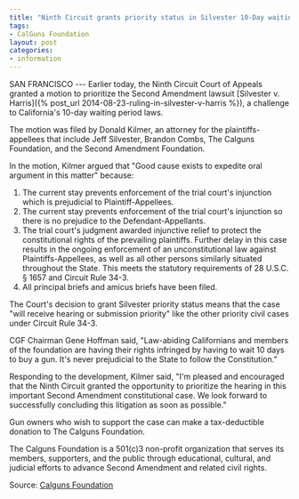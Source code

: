 ```yaml
---
title: "Ninth Circuit grants priority status in Silvester 10-Day waiting period case"
tags:
- CalGuns Foundation
layout: post
categories:
- information
---
```


SAN FRANCISCO --- Earlier today, the Ninth Circuit Court of Appeals granted a motion to prioritize the Second Amendment lawsuit [Silvester v. Harris]({% post_url 2014-08-23-ruling-in-silvester-v-harris %}), a challenge to California's 10-day waiting period laws.

The motion was filed by Donald Kilmer, an attorney for the plaintiffs-appellees that include Jeff Silvester, Brandon Combs, The Calguns Foundation, and the Second Amendment Foundation.

In the motion, Kilmer argued that "Good cause exists to expedite oral argument in this matter" because:

1. The current stay prevents enforcement of the trial court's injunction which is prejudicial to Plaintiff-Appellees.
2. The current stay prevents enforcement of the trial court's injunction so there is no prejudice to the Defendant-Appellants.
3. The trial court's judgment awarded injunctive relief to protect the constitutional rights of the prevailing plaintiffs. Further delay in this case results in the ongoing enforcement of an unconstitutional law against Plaintiffs-Appellees, as well as all other persons similarly situated throughout the State. This meets the statutory requirements of 28 U.S.C. § 1657 and Circuit Rule 34-3.
4. All principal briefs and amicus briefs have been filed.

The Court's decision to grant Silvester priority status means that the case "will receive hearing or submission priority" like the other priority civil cases under Circuit Rule 34-3.

CGF Chairman Gene Hoffman said, "Law-abiding Californians and members of the foundation are having their rights infringed by having to wait 10 days to buy a gun. It's never prejudicial to the State to follow the Constitution."

Responding to the development, Kilmer said, "I'm pleased and encouraged that the Ninth Circuit granted the opportunity to prioritize the hearing in this important Second Amendment constitutional case. We look forward to successfully concluding this litigation as soon as possible."

Gun owners who wish to support the case can make a tax-deductible donation to The Calguns Foundation.

The Calguns Foundation is a 501(c)3 non-profit organization that serves its members, supporters, and the public through educational, cultural, and judicial efforts to advance Second Amendment and related civil rights.

Source: [Calguns Foundation](http://www.calgunsfoundation.org/ninth-circuit-grants-priority-status-in-silvester-10-day-waiting-period-case/)
